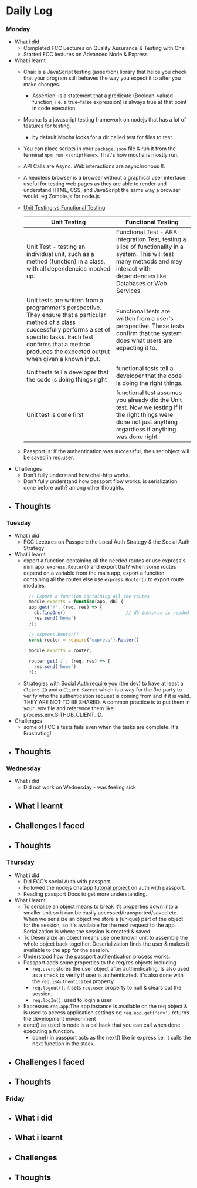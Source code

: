 # Daily Log

### Monday
- What i did
  - Completed FCC Lectures on Quality Assurance & Testing with Chai
  - Started FCC lectures on Advanced Node & Express
- What i learnt
  - Chai: is a JavaScript testing (assertion) library that helps you check that your program still behaves the way you expect it to after you make changes.
    - Assertion: is a statement that a predicate (Boolean-valued function, i.e. a true–false expression) is always true at that point in code execution.
  - Mocha: Is a javascript testing framework on nodejs that has a lot of features for testing.
    - by default Mocha looks for a dir called test for files to test.
  - You can place scripts in your `package.json` file & run it from the terminal `npm run <scriptName>`. That's how mocha is mostly run.
  - API Calls are Async. Web interactions are asynchronous !!.
  - A headless browser is a browser without a graphical user interface. useful for testing web pages as they are able to render and understand HTML, CSS, and JavaScript the same way a browser would. eg Zombie.js for node.js
  - [Unit Testing vs Functional Testing](https://stackoverflow.com/questions/2741832/unit-tests-vs-functional-tests)
  
    | Unit Testing | Functional Testing |
    | --- | --- |
    | Unit Test - testing an individual unit, such as a method (function) in a class, with all dependencies mocked up. | Functional Test - AKA Integration Test, testing a slice of functionality in a system. This will test many methods and may interact with dependencies like Databases or Web Services. |
    | Unit tests are written from a programmer's perspective. They ensure that a particular method of a class successfully performs a set of specific tasks. Each test confirms that a method produces the expected output when given a known input. | Functional tests are written from a user's perspective. These tests confirm that the system does what users are expecting it to. |
    | Unit tests tell a developer that the code is doing things right | functional tests tell a developer that the code is doing the right things. |
    | Unit test is done first | functional test assumes you already did the Unit test. Now we testing if it the right things were done not just anything regardless if anything was done right. |
  - Passport.js: If the authentication was successful, the user object will be saved in req.user.
- Challenges
  - Don’t fully understand how chai-http works.
  - Don't fully understand how passport flow works. is serialization done before auth? among other thoughts.
- Thoughts
  -

### Tuesday
- What i did
  - FCC Lectures on Passport: the Local Auth Strategy & the Social Auth Strategy
- What i learnt
  - export a function containing all the needed routes or use express's mini app: `express.Router()` and export that? when some routes depend on a variable from the main app, export a funciton containing all the routes else use `express.Router()` to export route modules.
    ``` javascript
      // Export a function containing all the routes
      module.exports = function(app, db) {            
      app.get('/', (req, res) => {
        db.findOne()                       // db instance is needed in the routes
        res.send('home')
      });
      
      // express.Router()
      const router = require('express').Router()

      module.exports = router;

      router.get('/', (req, res) => {
        res.send('home')
      });
    ```
  - Strategies with Social Auth require you (the dev) to have at least a `Client ID` and a `Client Secret` which is a way for the 3rd party to verify who the authentication request is coming from and if it is valid. THEY ARE NOT TO BE SHARED. A common practice is to put them in your .env file and reference them like: process.env.GITHUB_CLIENT_ID.
- Challenges
  - some of FCC's tests fails even when the tasks are complete. It's Frustrating!
- Thoughts
  -

### Wednesday
- What i did
  - Did not work on Wednesday - was feeling sick
- What i learnt 
  - 
- Challenges I faced
  - 
- Thoughts
  - 

### Thursday
- What i did
  - Did FCC’s social Auth with passport.
  - Followed the nodejs chatapp [tutorial project](https://github.com/intOppong/software_engineer_journey/tree/dev/tutorial_projects/nodejs_chat_app) on auth with passport. 
  - Reading passport Docs to get more understanding.
- What i learnt 
  - To serialize an object means to break it’s properties down into a smaller unit so it can be easily accessed/transported/saved etc. When we serialize an object we store a (unique) part of the object for the session, so it's available for the next request to the app. Serialization is where the session is created & saved.
  - To Deserialize an object means use one known unit to assemble the whole object back together. Deserialization finds the user & makes it available to the app for the session.
  - Understood how the passport authentication process works.
  - Passport adds some properties to the req/res objects including
    - `req.user`: stores the user object after authenticating. Is also used as a check to verify if user is authenticated. It's also done with the `req.isAuthenticated` property
    - `req.logout()`: it sets `req.user` property to null & clears out the session.
    - `req.logIn()`: used to login a user
  - Expresses `req.app`:The app instance is available on the req object & is used to access application settings eg `req.app.get('env')` returns the development environment
  - done() as used in node is a callback that you can call when done executing a function.
    - done() in passport acts as the next() like in express i.e. it calls the next function in the stack. 
- Challenges I faced
  - 
- Thoughts
  - 


### Friday
- What i did
  -
- What i learnt
  -
- Challenges
  -
- Thoughts
  -
